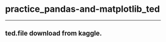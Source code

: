 # practice_pandas-and-matplotlib_ted
-------------------------------------
## ted.file download from kaggle.
